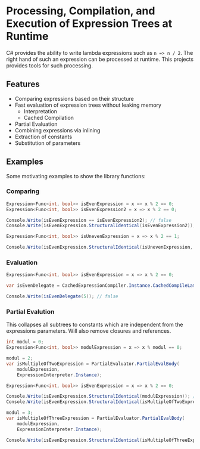 ﻿# Processing, Compilation, and Execution of Expression Trees at Runtime

C# provides the ability to write lambda expressions such as `n => n / 2`. The
right hand of such an expression can be processed at runtime. This projects provides tools for such processing.

## Features

* Comparing expressions based on their structure
* Fast evaluation of expression trees without leaking memory
    * Interpretation
    * Cached Compilation
* Partial Evaluation
* Combining expressions via inlining
* Extraction of constants
* Substitution of parameters

## Examples

Some motivating examples to show the library functions:

### Comparing

```csharp
Expression<Func<int, bool>> isEvenExpression = x => x % 2 == 0;
Expression<Func<int, bool>> isEvenExpression2 = x => x % 2 == 0;

Console.Write(isEvenExpression == isEvenExpression2); // false
Console.Write(isEvenExpression.StructuralIdentical(isEvenExpression2)); // true

Expression<Func<int, bool>> isUnevenExpression = x => x % 2 == 1;

Console.Write(isEvenExpression.StructuralIdentical(isUnevenExpression, ignoreConstantValues: true)); // true
```

### Evaluation

```csharp
Expression<Func<int, bool>> isEvenExpression = x => x % 2 == 0;

var isEvenDelegate = CachedExpressionCompiler.Instance.CachedCompileLambda(isEvenExpression);

Console.Write(isEvenDelegate(5)); // false
```

### Partial Evalution

This collapses all subtrees to constants which are independent from the expressions parameters. Will also remove 
closures and references.

```csharp
int modul = 0;
Expression<Func<int, bool>> modulExpression = x => x % modul == 0;

modul = 2;
var isMultipleOfTwoExpression = PartialEvaluator.PartialEvalBody(
    modulExpression,
    ExpressionInterpreter.Instance);

Expression<Func<int, bool>> isEvenExpression = x => x % 2 == 0;

Console.Write(isEvenExpression.StructuralIdentical(modulExpression)); // false
Console.Write(isEvenExpression.StructuralIdentical(isMultipleOfTwoExpression)); // true

modul = 3;
var isMultipleOfThreeExpression = PartialEvaluator.PartialEvalBody(
    modulExpression,
    ExpressionInterpreter.Instance);

Console.Write(isEvenExpression.StructuralIdentical(isMultipleOfThreeExpression)); // false
```